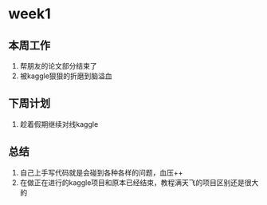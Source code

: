# week1
## 本周工作
1. 帮朋友的论文部分结束了
2. 被kaggle狠狠的折磨到脑溢血

## 下周计划
1. 趁着假期继续对线kaggle

## 总结
1. 自己上手写代码就是会碰到各种各样的问题，血压++
2. 在做正在进行的kaggle项目和原本已经结束，教程满天飞的项目区别还是很大的
